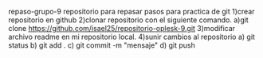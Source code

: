  repaso-grupo-9
repositorio para repasar
pasos para practica de git
1)crear repositorio en github
2)clonar repositorio con el siguiente comando. a)git clone https://github.com/isael25/repositorio-oplesk-9.git
3)modificar archivo readme en mi repositorio local.
4)sunir cambios al repositorio
  a) git status 
  b) git add .
  c) git commit -m "mensaje"
  d) git push
